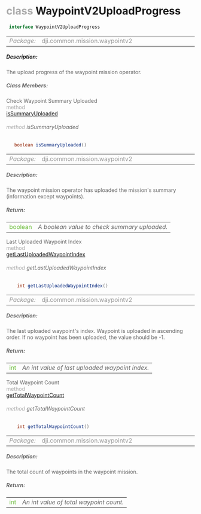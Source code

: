 <div class="article"><h1 ><font color="#AAA">class </font>WaypointV2UploadProgress</h1></div>

~~~java
 interface WaypointV2UploadProgress 
~~~

<html><table class="table-supportedby"><tr valign="top"><td width=15%><font color="#999"><i>Package:</i></td><td width=85%><font color="#999">dji.common.mission.waypointv2</td></tr></table></html>



##### Description:



<font color="#666">The upload progress of the waypoint mission operator.



##### Class Members:

<div class="api-row" id="djiwaypointv2missionoperator_djiwaypointv2uploadprogress_iswaypointsummaryuploaded"><div class="api-col left">Check Waypoint Summary Uploaded</div><div class="api-col middle" style="color:#AAA">method</div><div class="api-col right"><a class="trigger" href="#djiwaypointv2missionoperator_djiwaypointv2uploadprogress_iswaypointsummaryuploaded_inline">isSummaryUploaded</a></div></div><div class="inline-doc" id="djiwaypointv2missionoperator_djiwaypointv2uploadprogress_iswaypointsummaryuploaded_inline"

><div class="article"><h6 ><font color="#AAA">method </font>isSummaryUploaded</h6></div>

~~~java
   boolean isSummaryUploaded()
~~~

<html><table class="table-supportedby"><tr valign="top"><td width=15%><font color="#999"><i>Package:</i></td><td width=85%><font color="#999">dji.common.mission.waypointv2</td></tr></table></html>



##### Description:



<font color="#666">The waypoint mission operator has uploaded the mission's summary (information except waypoints).



##### Return:

<html><table class="table-inline-parameters"><tr valign="top"><td><font color="#70BF41">boolean</td><td><font color="#666"><i>A boolean value to check summary uploaded.</i></td></tr></table></html></div>

<div class="api-row" id="djiwaypointv2missionoperator_djiwaypointv2uploadprogress_lastuploadedwaypointindex"><div class="api-col left">Last Uploaded Waypoint Index</div><div class="api-col middle" style="color:#AAA">method</div><div class="api-col right"><a class="trigger" href="#djiwaypointv2missionoperator_djiwaypointv2uploadprogress_lastuploadedwaypointindex_inline">getLastUploadedWaypointIndex</a></div></div><div class="inline-doc" id="djiwaypointv2missionoperator_djiwaypointv2uploadprogress_lastuploadedwaypointindex_inline"

><div class="article"><h6 ><font color="#AAA">method </font>getLastUploadedWaypointIndex</h6></div>

~~~java
    int getLastUploadedWaypointIndex()
~~~

<html><table class="table-supportedby"><tr valign="top"><td width=15%><font color="#999"><i>Package:</i></td><td width=85%><font color="#999">dji.common.mission.waypointv2</td></tr></table></html>



##### Description:



<font color="#666">The last uploaded waypoint's index. Waypoint is uploaded in ascending order. If no waypoint has been uploaded,  the value should be -1.



##### Return:

<html><table class="table-inline-parameters"><tr valign="top"><td><font color="#70BF41">int</td><td><font color="#666"><i>An int value of last uploaded waypoint index.</i></td></tr></table></html></div>

<div class="api-row" id="djiwaypointv2missionoperator_djiwaypointv2uploadprogress_totalwaypointcount"><div class="api-col left">Total Waypoint Count</div><div class="api-col middle" style="color:#AAA">method</div><div class="api-col right"><a class="trigger" href="#djiwaypointv2missionoperator_djiwaypointv2uploadprogress_totalwaypointcount_inline">getTotalWaypointCount</a></div></div><div class="inline-doc" id="djiwaypointv2missionoperator_djiwaypointv2uploadprogress_totalwaypointcount_inline"

><div class="article"><h6 ><font color="#AAA">method </font>getTotalWaypointCount</h6></div>

~~~java
    int getTotalWaypointCount()
~~~

<html><table class="table-supportedby"><tr valign="top"><td width=15%><font color="#999"><i>Package:</i></td><td width=85%><font color="#999">dji.common.mission.waypointv2</td></tr></table></html>



##### Description:



<font color="#666">The total count of waypoints in the waypoint mission.



##### Return:

<html><table class="table-inline-parameters"><tr valign="top"><td><font color="#70BF41">int</td><td><font color="#666"><i>An int value of total waypoint count.</i></td></tr></table></html></div>



